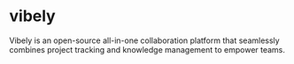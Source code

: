 # vibely
Vibely is an open-source all-in-one collaboration platform that seamlessly combines project tracking and knowledge management to empower teams.
